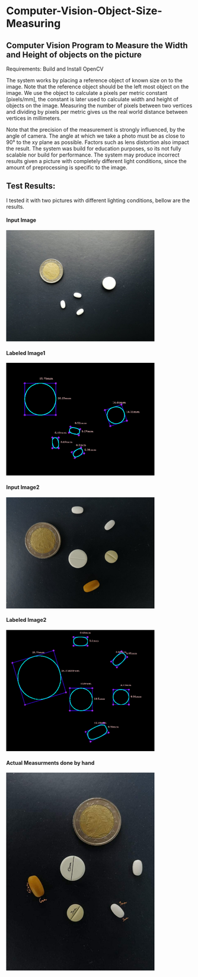 # Computer-Vision-Object-Size-Measuring

## Computer Vision Program to Measure the Width and Height of objects on the picture

Requirements: Build and Install OpenCV

The system works by placing a reference object of known size on to the image.
Note that the reference object should be the left most object on the image.
We use the object to calculate a pixels per metric constant [pixels/mm],
the constant is later used to calculate width and height of objects on the image.
Measuring the number of pixels between two vertices and dividing by
pixels per metric gives us the real world distance between vertices in millimeters.

Note that the precision of the measurement is strongly influenced, by the angle of
camera. The angle at which we take a photo must be as close to 90&deg; to the xy plane
as possible. Factors such as lens distortion also impact the result. The system was build for education purposes, 
so its not fully scalable nor build for performance. The system may produce incorrect results given a picture 
with completely different light conditions, since the amount of preprocessing is specific to the image.
 
## Test Results:
I tested it with two pictures with different lighting conditions, bellow are the results.

#### Input Image
<img src="test_image1.jpg" width="400">

#### Labeled Image1
<img src="test_image1_results.jpg" width="400">

#### Input Image2 
<img src="test_image2.jpg" width="400">

#### Labeled Image2
<img src="test_image2_results.jpg" width="400">
 
#### Actual Measurments done by hand
<img src="real.jpg" width="400">
  
    
